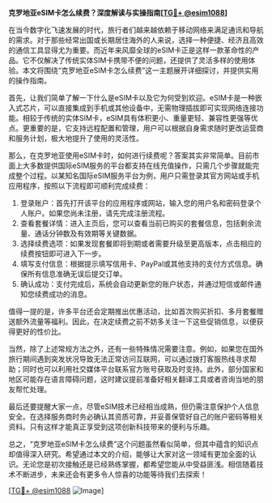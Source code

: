 **克罗地亚eSIM卡怎么续费？深度解读与实操指南[[TG💪+ @esim1088](https://t.me/s/esim1088)]**

在当今数字化飞速发展的时代，旅行者们越来越依赖于移动网络来满足通讯和导航的需求。对于那些经常出国或长期居住海外的人来说，选择一种便捷、经济且高效的通信工具显得尤为重要。而近年来风靡全球的eSIM卡正是这样一款革命性的产品。它不仅解决了传统实体SIM卡携带不便的问题，还提供了灵活多样的使用体验。本文将围绕“克罗地亚eSIM卡怎么续费”这一主题展开详细探讨，并提供实用的操作指南。

首先，让我们简单了解一下什么是eSIM卡以及它为何受到欢迎。eSIM卡是一种嵌入式芯片，可以直接集成到手机或其他设备中，无需物理插拔即可实现网络连接功能。相较于传统的实体SIM卡，eSIM具有体积更小、重量更轻、兼容性更强等优点。更重要的是，它支持远程配置和管理，用户可以根据自身需求随时更改运营商和服务计划，极大地提升了使用的灵活性。

那么，在克罗地亚使用eSIM卡时，如何进行续费呢？答案其实非常简单。目前市面上大多数提供国际eSIM服务的平台都支持在线充值操作，只需几个步骤就能完成整个过程。以某知名国际eSIM服务平台为例，用户只需登录其官方网站或手机应用程序，按照以下流程即可顺利完成续费：

1. 登录账户：首先打开该平台的应用程序或网站，输入您的用户名和密码登录个人账户。如果您尚未注册，请先完成注册流程。
2. 查看套餐详情：进入主页后，您可以查看当前已购买的套餐信息，包括剩余流量、通话分钟数及有效期等关键数据。
3. 选择续费选项：如果发现套餐即将到期或者需要升级至更高版本，点击相应的续费按钮即可进入下一步。
4. 填写支付信息：根据提示填写信用卡、PayPal或其他支持的支付方式信息。确保所有信息准确无误后提交订单。
5. 确认成功：支付完成后，系统会自动更新您的账户状态，并通过短信或邮件通知您续费成功的消息。

值得一提的是，许多平台还会定期推出优惠活动，比如首次购买折扣、多月套餐赠送额外流量等福利。因此，在决定续费之前不妨多关注一下这些促销信息，以便获得更好的性价比。

当然，除了上述常规方法之外，还有一些特殊情况需要注意。例如，如果您在国外旅行期间遇到突发状况导致无法正常访问互联网，可以通过拨打客服热线寻求帮助；同时也可以利用社交媒体平台联系官方账号获取及时支持。此外，部分国家和地区可能存在语言障碍问题，这时建议提前准备好相关翻译工具或者咨询当地的朋友帮忙处理。

最后还要提醒大家一点，尽管eSIM技术已经相当成熟，但仍需注意保护个人信息安全。在选择服务商时务必确认其资质可靠，并妥善保管好自己的账户密码等相关资料。只有这样才能真正享受到这项创新科技带来的便利与乐趣。

总之，“克罗地亚eSIM卡怎么续费”这个问题虽然看似简单，但其中蕴含的知识点却值得深入研究。希望通过本文的介绍，能够让大家对这一领域有更加全面的认识。无论您是初次接触还是已经熟练掌握，都希望您能从中受益匪浅。相信随着技术不断进步，未来还会有更多令人惊喜的功能等待我们去探索！

[[TG💪+ @esim1088](https://t.me/s/esim1088) ![Image](https://i.postimg.cc/4NQfJmqS/Snipaste-2025-05-13-00-14-12.png)]